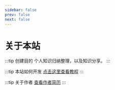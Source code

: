 ```yaml
---
sidebar: false
prev: false
next: false
---
```


# 关于本站

:::tip 创建目的
个人知识归纳整理，以及知识分享。
:::

:::tip 本站如何开发
[点击这里查看教程](./howto.html)
:::

:::tip 关于作者
[查看作者简历](http://download.500d.me/cvresume/pdf_download/500d_4816075_206_473830_1524485103990.pdf?downmsg=ed53b5b8c2a204747fd006d127fdb82d)
:::

<Footer/>